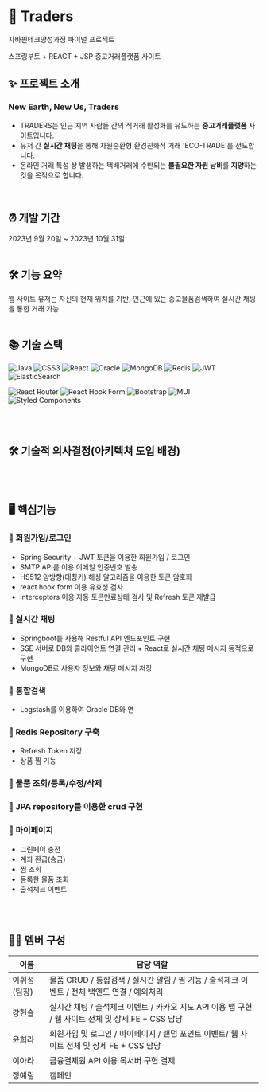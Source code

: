 
# 🍃 Traders
자바핀테크양성과정 파이널 프로젝트

스프링부트 + REACT + JSP 중고거래플랫폼 사이트

## ✨ 프로젝트 소개
### New Earth, New Us, Traders
- TRADERS는 인근 지역 사람들 간의 직거래 활성화를 유도하는 **중고거래플랫폼** 사이트입니다.
- 유저 간 **실시간 채팅**을 통해 자원순환형 환경친화적 거래 'ECO-TRADE'를 선도합니다.
- 온라인 거래 특성 상 발생하는 택배거래에 수반되는 **불필요한 자원 낭비**를 **지양**하는 것을 목적으로 합니다.
<br/>

## ⏰ 개발 기간
2023년 9월 20일 ~ 2023년 10월 31일
<br/>
<br/>
## 🛠 기능 요약
웹 사이트 유저는 자신의 현재 위치를 기반, 인근에 있는 중고물품검색하여 실시간 채팅을 통한 거래 가능
<br/>
<br/>
## 📚 기술 스택
![Java](https://img.shields.io/badge/java-%23ED8B00.svg?style=for-the-badge&logo=openjdk&logoColor=white)
![CSS3](https://img.shields.io/badge/css3-%231572B6.svg?style=for-the-badge&logo=css3&logoColor=white)
![React](https://img.shields.io/badge/react-%2320232a.svg?style=for-the-badge&logo=react&logoColor=%2361DAFB)
![Oracle](https://img.shields.io/badge/Oracle-F80000?style=for-the-badge&logo=oracle&logoColor=white)
![MongoDB](https://img.shields.io/badge/MongoDB-%234ea94b.svg?style=for-the-badge&logo=mongodb&logoColor=white)
![Redis](https://img.shields.io/badge/redis-%23DD0031.svg?style=for-the-badge&logo=redis&logoColor=white)
![JWT](https://img.shields.io/badge/JWT-black?style=for-the-badge&logo=JSON%20web%20tokens)
![ElasticSearch](https://img.shields.io/badge/-ElasticSearch-005571?style=for-the-badge&logo=elasticsearch)

![React Router](https://img.shields.io/badge/React_Router-CA4245?style=for-the-badge&logo=react-router&logoColor=white)
![React Hook Form](https://img.shields.io/badge/React%20Hook%20Form-%23EC5990.svg?style=for-the-badge&logo=reacthookform&logoColor=white)
![Bootstrap](https://img.shields.io/badge/bootstrap-%238511FA.svg?style=for-the-badge&logo=bootstrap&logoColor=white)
![MUI](https://img.shields.io/badge/MUI-%230081CB.svg?style=for-the-badge&logo=mui&logoColor=white)
![Styled Components](https://img.shields.io/badge/styled--components-DB7093?style=for-the-badge&logo=styled-components&logoColor=white)

<br/>
<br/>

## 🛠️ 기술적 의사결정(아키텍쳐 도입 배경)

<br/>
<br/>

## 🖥️ 핵심기능
### 📌 회원가입/로그인
- Spring Security + JWT 토큰을 이용한 회원가입 / 로그인
- SMTP API를 이용 이메일 인증번호 발송
- HS512 양방향(대칭키) 해싱 알고리즘을 이용한 토큰 암호화
- react hook form 이용 유효성 검사
- interceptors 이용 자동 토큰만료상태 검사 및 Refresh 토큰 재발급
### 📌 실시간 채팅
- Springboot를 사용해 Restful API 엔드포인트 구현
- SSE 서버로 DB와 클라이언트 연결 관리 + React로 실시간 채팅 메시지 동적으로 구현
- MongoDB로 사용자 정보와 채팅 메시지 저장
### 📌 통합검색
- Logstash를 이용하여 Oracle DB와 연
### 📌 Redis Repository 구축
- Refresh Token 저장
- 상품 찜 기능
### 📌 물품 조회/등록/수정/삭제
### 📌 JPA repository를 이용한 crud 구현
### 📌 마이페이지
- 그린페이 충전
- 계좌 환급(송금)
- 찜 조회
- 등록한 물품 조회
- 출석체크 이벤트
  
<br/>
<br/>

## 👩‍💻 멤버 구성
| 이름       | 담당 역할                  |
| ---------- | -------------------------- | 
| 이휘성(팀장)| 물품 CRUD / 통합검색 / 실시간 알림 / 찜 기능 / 출석체크 이벤트 / 전체 백엔드 연결 / 예외처리|
| 강현슬| 실시간 채팅 / 출석체크 이벤트 / 카카오 지도 API 이용 맵 구현 / 웹 사이트 전체 및 상세 FE + CSS 담당|
| 윤희라| 회원가입 및 로그인 / 마이페이지 / 랜덤 포인트 이벤트/ 웹 사이트 전체 및 상세 FE + CSS 담당|
| 이아라| 금융결제원 API 이용 목서버 구현 결제|
| 정예림| 캠페인|



    
